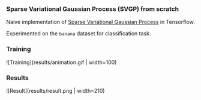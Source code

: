 ### Sparse Variational Gaussian Process (SVGP) from scratch

Naive implementation of [Sparse Variational Gaussian Process](https://proceedings.mlr.press/v38/hensman15.html) in Tensorflow.

Experimented on the `banana` dataset for classification task.

### Training

![Training](results/animation.gif | width=100)

### Results

![Result](results/result.png | width=210)
